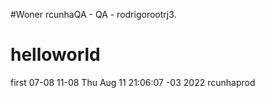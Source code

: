 #Woner rcunhaQA - QA - rodrigorootrj3.
# helloworld
first
07-08
11-08
Thu Aug 11 21:06:07 -03 2022 rcunhaprod
